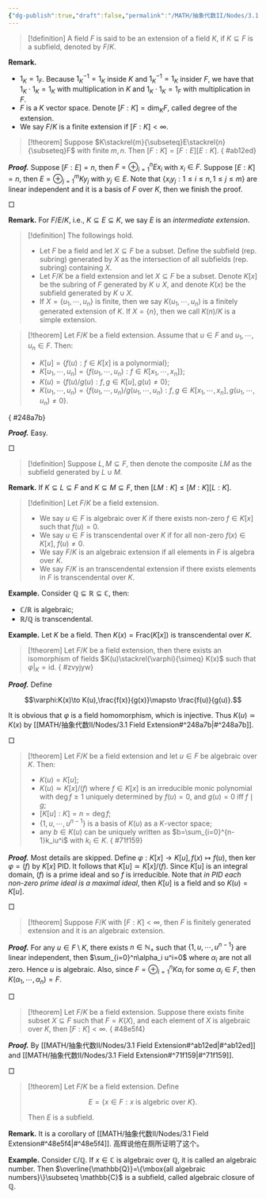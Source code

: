 ```yaml
---
{"dg-publish":true,"draft":false,"permalink":"/MATH/抽象代数II/Nodes/3.1 Field Extension/","dgPassFrontmatter":true}
---
```



> [!definition]
> A field $F$ is said to be an extension of a field $K$, if $K\subseteq F$ is a subfield, denoted by $F/K$. 

**Remark.**
- $1_K=1_F$. Because $1_K^{-1}=1_K$ inside $K$ and $1_K^{-1}=1_K$ insider $F$, we have that $1_K\cdot 1_K=1_K$ with multiplication in $K$ and $1_K\cdot 1_K=1_F$ with multiplication in $F$. 
- $F$ is a $K$ vector space. Denote $[F:K]=\dim_KF$, called degree of the extension.
- We say $F/K$ is a finite extension if $[F:K]<\infty$.


> [!theorem]
> Suppose $K\stackrel{m}{\subseteq}E\stackrel{n}{\subseteq}F$ with finite $m,n$. Then $[F:K]=[F:E][E:K]$.
{ #ab12ed}


**_Proof._** 
Suppose $[F:E]=n$, then $F=\oplus_{i=1}^n E x_i$ with $x_i\in F$. Suppose $[E:K]=n$, then $E=\oplus_{j=1}^m Ky_j$ with $y_j\in E$. Note that $\{x_iy_j:1\leqslant i\leqslant n,1\leqslant j\leqslant m\}$ are linear independent and it is a basis of $F$ over $K$, then we finish the proof.
<p align="left">□</p>


**Remark.** For $F/E/K$, i.e., $K\subseteq E\subseteq K$, we say $E$ is an *intermediate extension*.


> [!definition]
> The followings hold.
> - Let $F$ be a field and let $X\subseteq F$ be a subset. Define the subfield (rep. subring) generated by $X$ as the intersection of all subfields (rep. subring) containing $X$.
> - Let $F/K$ be a field extension and let $X\subseteq F$ be a subset. Denote $K[x]$ be the subring of $F$ generated by $K\cup X$, and denote $K(x)$ be the subfield generated by $K\cup X$.
> - If $X=\{u_1,\cdots,u_n\}$ is finite, then we say $K(u_1,\cdots,u_n)$ is a finitely generated extension of $K$. If $X=\{n\}$, then we call $K(n)/K$ is a simple extension.

> [!theorem]
> Let $F/K$ be a field extension. Assume that $u\in F$ and $u_1,\cdots,u_n\in F$. Then:
> - $K[u]=\{f(u):f\in K[x]\mbox{ is a polynormial}\}$;
> - $K[u_1,\cdots,u_n]=\{f(u_1,\cdots,u_n):f\in K[x_1,\cdots,x_n]\}$;
> - $K(u)=\{f(u)/g(u):f,g\in K[u],g(u)\neq 0\}$;
> - $K(u_1,\cdots,u_n)=\{f(u_1,\cdots,u_n)/g(u_1,\cdots,u_n):f,g\in K[x_1,\cdots,x_n],g(u_1,\cdots,u_n)\neq 0\}$. 
>
{ #248a7b}


**_Proof._**
Easy.
<p align="left">□</p>


> [!definition]
> Suppose $L, M\subseteq F$, then denote the composite $LM$ as the subfield generated by $L\cup M$.


**Remark.** If $K\subseteq L\subseteq F$ and $K\subseteq M\subseteq F$, then $[LM:K]\leqslant[M:K][L:K]$.


> [!definition]
> Let $F/K$ be a field extension.
> - We say $u\in F$ is algebraic over $K$ if there exists non-zero $f\in K[x]$ such that $f(u)=0$.
> - We say $u\in F$ is transcendental over $K$ if for all non-zero $f(x)\in K[x]$, $f(u)\neq 0$.
> - We say $F/K$ is an algebraic extension if all elements in $F$ is algebra over $K$.
> - We say $F/K$ is an transcendental extension if there exists elements in $F$ is transcendental over $K$.


**Example.** Consider $\mathbb{Q}\subseteq \mathbb{R}\subseteq \mathbb{C}$, then:
- $\mathbb{C}/\mathbb{R}$ is algebraic;
- $\mathbb{R}/\mathbb{Q}$ is transcendental.

**Example.** Let $K$ be a field. Then $K(x)=\mathrm{Frac}(K[x])$ is transcendental over $K$.


> [!theorem]
> Let $F/K$ be a field extension, then there exists an isomorphism of fields $K(u)\stackrel{\varphi}{\simeq} K(x)$ such that $\varphi|_{K}=\mathrm{id}$. 
{ #zvyjyw}


**_Proof._**
Define 

$$\varphi:K(x)\to K(u),\frac{f(x)}{g(x)}\mapsto \frac{f(u)}{g(u)}.$$

It is obvious that $\varphi$ is a field homomorphism, which is injective. Thus $K(u)\simeq K(x)$ by [[MATH/抽象代数II/Nodes/3.1 Field Extension#^248a7b\|#^248a7b]].
<p align="left">□</p>


> [!theorem]
> Let $F/K$ be a field extension and let $u\in F$ be algebraic over $K$. Then:
> - $K(u)=K[u]$;
> - $K(u)\simeq K[x]/(f)$ where $f\in K[x]$ is an irreducible monic polynomial with $\deg f\geqslant 1$ uniquely determined by $f(u)=0$, and $g(u)=0$ iff $f\mid g$;
> - $[K[u]:K]=n=\deg f$;
> - $\{1,u,\cdots,u^{n-1}\}$ is a basis of $K(u)$ as a $K$-vector space;
> - any $b\in K(u)$ can be uniquely written as $b=\sum_{i=0}^{n-1}k_iu^i$ with $k_i\in K$.
{ #71f159}


**_Proof._**
Most details are skipped. Define $\varphi:K[x]\to K[u],f(x)\mapsto f(u)$, then $\ker \varphi=(f)$ by $K[x]$ PID. It follows that $K[u]\simeq K[x]/(f)$. Since $K[u]$ is an integral domain, $(f)$ is a prime ideal and so $f$ is irreducible. Note that *in PID each non-zero prime ideal is a maximal ideal*, then $K[u]$ is a field and so $K(u)=K[u]$.
<p align="left">□</p>


> [!theorem]
> Suppose $F/K$ with $[F:K]<\infty$, then $F$ is finitely generated extension and it is an algebraic extension.

**_Proof._**
For any $u\in F\setminus K$, there exists $n\in \mathbb{N}_+$ such that $\{1,u,\cdots,u^{n-1}\}$ are linear independent, then $\sum_{i=0}^n\alpha_i u^i=0$ where $\alpha_i$ are not all zero. Hence $u$ is algebraic. Also, since $F=\oplus_{i=1}^n K\alpha_i$ for some $\alpha_i\in F$, then $K(\alpha_1,\cdots,\alpha_n)=F$.
<p align="left">□</p>


> [!theorem]
> Let $F/K$ be a field extension. Suppose there exists finite subset $X\subseteq F$ such that $F=K(X)$, and each element of $X$ is algebraic over $K$, then $[F:K]<\infty$. 
{ #48e5f4}


**_Proof._**
By [[MATH/抽象代数II/Nodes/3.1 Field Extension#^ab12ed\|#^ab12ed]] and [[MATH/抽象代数II/Nodes/3.1 Field Extension#^71f159\|#^71f159]].
<p align="left">□</p>


> [!theorem]
> Let $F/K$ be a field extension. Define 
> 
> $$E=\{x\in F:x\mbox{ is algebric over }K\}.$$
> 
> Then $E$ is a subfield.

**Remark.** It is a corollary of [[MATH/抽象代数II/Nodes/3.1 Field Extension#^48e5f4\|#^48e5f4]]. 高辉说他在厕所证明了这个。


**Example.** Consider $\mathbb{C}/\mathbb{Q}$. If $x\in \mathbb{C}$ is algebraic over $\mathbb{Q}$, it is called an algebraic number. Then $\overline{\mathbb{Q}}=\{\mbox{all algebraic numbers}\}\subseteq \mathbb{C}$ is a subfield, called algebraic closure of $\mathbb{Q}$.